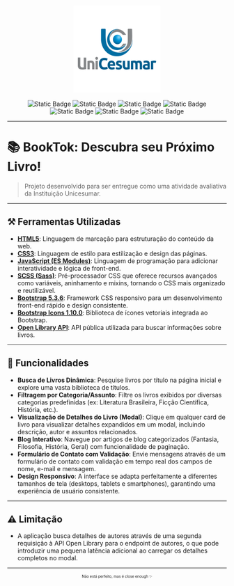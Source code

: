 <div align="center">
  <img src="/Project/assets/img/unicesumar-logo-png_seeklogo-249430.png" alt="Unicesumar Logo" title="Unecesumar Logo" width="200">
</div>
<div align="center">

![Static Badge](https://img.shields.io/badge/HTML-E34F26?style=flat&logo=html5&logoColor=white&labelColor=%23222222&color=%23E34F26) ![Static Badge](https://img.shields.io/badge/CSS-1572B6?style=flat&logo=css3&logoColor=white&labelColor=%23222222&color=%231572B6) ![Static Badge](https://img.shields.io/badge/JavaScript-F7DF1E?style=flat&logo=javascript&logoColor=black&labelColor=%23222222&color=%23F7DF1E) ![Static Badge](https://img.shields.io/badge/Bootstrap-7952B3?style=flat&logo=bootstrap&logoColor=white&labelColor=%23222222&color=%237952B3) ![Static Badge](https://img.shields.io/badge/SCSS-CC6699?style=flat&logo=sass&logoColor=white&labelColor=%23222222&color=%23CC6699) ![Static Badge](https://img.shields.io/badge/Bootstrap%20Icons-7952B3?style=flat&logo=bootstrapicons&logoColor=white&labelColor=%23222222&color=%237952B3) ![Static Badge](https://img.shields.io/badge/Open%20Library%20API-blue?style=flat&labelColor=%23222222&color=%23007bff)

</div>

---

# 📚 BookTok: Descubra seu Próximo Livro!

> Projeto desenvolvido para ser entregue como uma atividade avaliativa da Instituição Unicesumar.

---

## ⚒️ Ferramentas Utilizadas

- **[HTML5](https://developer.mozilla.org/pt-BR/docs/Web/HTML)**: Linguagem de marcação para estruturação do conteúdo da web.
- **[CSS3](https://developer.mozilla.org/pt-BR/docs/Web/CSS)**: Linguagem de estilo para estilização e design das páginas.
- **[JavaScript (ES Modules)](https://developer.mozilla.org/pt-BR/docs/Web/JavaScript/Guide/Modules)**: Linguagem de programação para adicionar interatividade e lógica de front-end.
- **[SCSS (Sass)](https://sass-lang.com/)**: Pré-processador CSS que oferece recursos avançados como variáveis, aninhamento e mixins, tornando o CSS mais organizado e reutilizável.
- **[Bootstrap 5.3.6](https://getbootstrap.com/)**: Framework CSS responsivo para um desenvolvimento front-end rápido e design consistente.
- **[Bootstrap Icons 1.10.0](https://icons.getbootstrap.com/)**: Biblioteca de ícones vetoriais integrada ao Bootstrap.
- **[Open Library API](https://openlibrary.org/developers/api)**: API pública utilizada para buscar informações sobre livros.

---

## 📌 Funcionalidades

- **Busca de Livros Dinâmica**: Pesquise livros por título na página inicial e explore uma vasta biblioteca de títulos.
- **Filtragem por Categoria/Assunto**: Filtre os livros exibidos por diversas categorias predefinidas (ex: Literatura Brasileira, Ficção Científica, História, etc.).
- **Visualização de Detalhes do Livro (Modal)**: Clique em qualquer card de livro para visualizar detalhes expandidos em um modal, incluindo descrição, autor e assuntos relacionados.
- **Blog Interativo**: Navegue por artigos de blog categorizados (Fantasia, Filosofia, História, Geral) com funcionalidade de paginação.
- **Formulário de Contato com Validação**: Envie mensagens através de um formulário de contato com validação em tempo real dos campos de nome, e-mail e mensagem.
- **Design Responsivo**: A interface se adapta perfeitamente a diferentes tamanhos de tela (desktops, tablets e smartphones), garantindo uma experiência de usuário consistente.

---

## ⚠️ Limitação

- A aplicação busca detalhes de autores através de uma segunda requisição à API Open Library para o endpoint de autores, o que pode introduzir uma pequena latência adicional ao carregar os detalhes completos no modal.

---

<div align="center"> <p style="font-size: 0.6em;">Não está perfeito, mas é close enough ✨</p></div>
